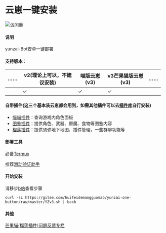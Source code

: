 # 云崽一键安装

[![访问量](https://profile-counter.glitch.me/yunzai-one-button/count.svg)](https://gitee.com/huifeidemangguomaocoder/yunzai-one-button/edit)

#### 说明

yunzai-Bot安卓一键部署

#### 支持版本：
| …… | v2(理论上可以，不建议安装) | 喵版云崽(v3) | v3芒果猫版云崽(v3) | …… |
| ---------- | -------- | --------- | --------- | --------- |
|  | ✓ | ✓ | ✓ |   |

#### 自带插件(这三个基本装云崽都会用到，如需其他插件可以去[插件库](https://gitee.com/Hikari666/Yunzai-Bot-plugins-index)自行安装)
- [喵喵插件](https://gitee.com/yoimiya-kokomi/miao-plugin)：查询游戏内角色面板
- [图鉴插件](https://gitee.com/Ctrlcvs/xiaoyao-cvs-plugin)：提供角色、武器、原魔、食物等图鉴内容
- [榴莲插件](https://gitee.com/huifeidemangguomao/liulian-plugin)：提供须弥地下地图，插件管理，一些群聊功能等

#### 部署工具

必备[Termux](https://f-droid.org/repo/com.termux_118.apk)

推荐[滑动验证助手](https://maupdate.rainchan.win/txcaptcha.apk) 

#### 开始安装

请移步[b站](https://b23.tv/3RU04tY)查看步骤

```
curl -sL https://gitee.com/huifeidemangguomao/yunzai-one-button/raw/master/YZv3.sh | bash
```
#### 其他

[芒果猫(榴莲插件)问题反馈专栏](https://b23.tv/k4k0PDt)
